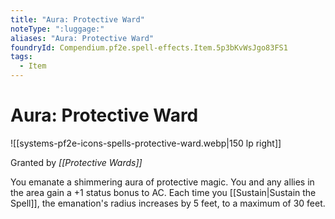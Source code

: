 ```yaml
---
title: "Aura: Protective Ward"
noteType: ":luggage:"
aliases: "Aura: Protective Ward"
foundryId: Compendium.pf2e.spell-effects.Item.5p3bKvWsJgo83FS1
tags:
  - Item
---
```


# Aura: Protective Ward
![[systems-pf2e-icons-spells-protective-ward.webp|150 lp right]]

Granted by _[[Protective Wards]]_

You emanate a shimmering aura of protective magic. You and any allies in the area gain a +1 status bonus to AC. Each time you [[Sustain|Sustain the Spell]], the emanation's radius increases by 5 feet, to a maximum of 30 feet.
